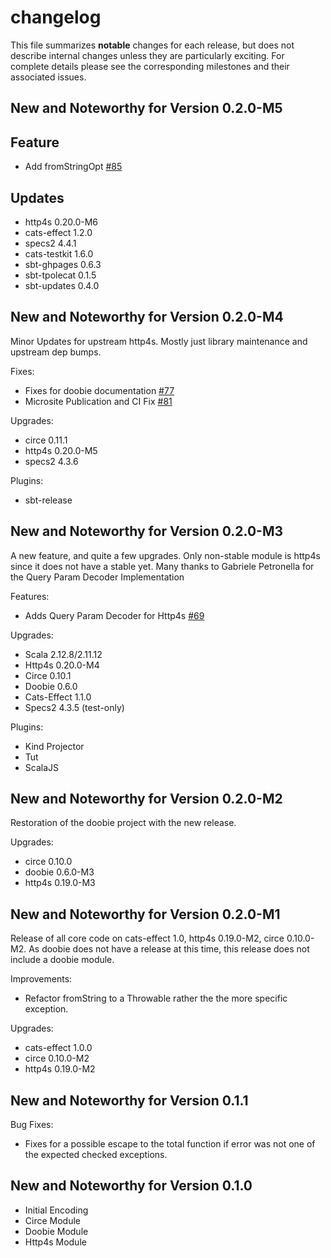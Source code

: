 # changelog

This file summarizes **notable** changes for each release, but does not describe internal changes unless they are particularly exciting. For complete details please see the corresponding milestones and their associated issues.

## New and Noteworthy for Version 0.2.0-M5

## Feature

- Add fromStringOpt [#85](https://github.com/ChristopherDavenport/fuuid/pull/85)

## Updates

- http4s 0.20.0-M6
- cats-effect 1.2.0
- specs2 4.4.1
- cats-testkit 1.6.0
- sbt-ghpages 0.6.3
- sbt-tpolecat 0.1.5
- sbt-updates 0.4.0

## New and Noteworthy for Version 0.2.0-M4

Minor Updates for upstream http4s. Mostly just library maintenance and upstream dep bumps.

Fixes:

- Fixes for doobie documentation [#77](https://github.com/ChristopherDavenport/fuuid/pull/77)
- Microsite Publication and CI Fix [#81](https://github.com/ChristopherDavenport/fuuid/pull/81)

Upgrades:

- circe 0.11.1
- http4s 0.20.0-M5
- specs2 4.3.6

Plugins:

- sbt-release

## New and Noteworthy for Version 0.2.0-M3

A new feature, and quite a few upgrades. Only non-stable module is http4s since it does not have a stable yet. Many thanks to Gabriele Petronella for the Query Param Decoder Implementation

Features:

- Adds Query Param Decoder for Http4s [#69](https://github.com/ChristopherDavenport/fuuid/pull/69)

Upgrades:

- Scala 2.12.8/2.11.12
- Http4s 0.20.0-M4
- Circe 0.10.1
- Doobie 0.6.0
- Cats-Effect 1.1.0
- Specs2 4.3.5 (test-only)

Plugins:

- Kind Projector
- Tut
- ScalaJS

## New and Noteworthy for Version 0.2.0-M2

Restoration of the doobie project with the new release.

Upgrades:

- circe 0.10.0
- doobie 0.6.0-M3
- http4s 0.19.0-M3

## New and Noteworthy for Version 0.2.0-M1

Release of all core code on cats-effect 1.0, http4s 0.19.0-M2, circe 0.10.0-M2. As doobie
does not have a release at this time, this release does not include a doobie module.

Improvements:

- Refactor fromString to a Throwable rather the the more specific exception.

Upgrades:

- cats-effect 1.0.0
- circe 0.10.0-M2
- http4s 0.19.0-M2

## New and Noteworthy for Version 0.1.1

Bug Fixes:

- Fixes for a possible escape to the total function if error was not one of the expected checked exceptions.

## New and Noteworthy for Version 0.1.0

- Initial Encoding
- Circe Module
- Doobie Module
- Http4s Module
